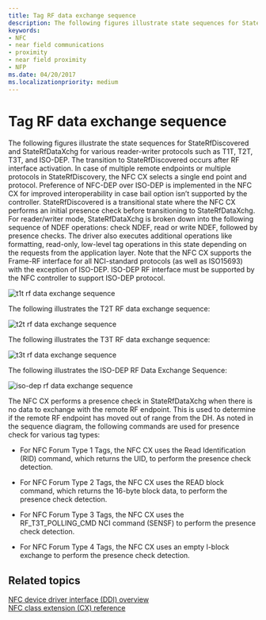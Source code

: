 ```yaml
---
title: Tag RF data exchange sequence
description: The following figures illustrate state sequences for StateRfDiscovered and StateRfDataXchg for various reader-writer protocols such as T1T, T2T, T3T, and ISO-DEP.
keywords:
- NFC
- near field communications
- proximity
- near field proximity
- NFP
ms.date: 04/20/2017
ms.localizationpriority: medium
---
```


# Tag RF data exchange sequence


The following figures illustrate the state sequences for StateRfDiscovered and StateRfDataXchg for various reader-writer protocols such as T1T, T2T, T3T, and ISO-DEP. The transition to StateRfDiscovered occurs after RF interface activation. In case of multiple remote endpoints or multiple protocols in StateRfDiscovery, the NFC CX selects a single end point and protocol. Preference of NFC-DEP over ISO-DEP is implemented in the NFC CX for improved interoperability in case bail option isn’t supported by the controller. StateRfDiscovered is a transitional state where the NFC CX performs an initial presence check before transitioning to StateRfDataXchg. For reader/writer mode, StateRfDataXchg is broken down into the following sequence of NDEF operations: check NDEF, read or write NDEF, followed by presence checks. The driver also executes additional operations like formatting, read-only, low-level tag operations in this state depending on the requests from the application layer. Note that the NFC CX supports the Frame-RF interface for all NCI-standard protocols (as well as ISO15693) with the exception of ISO-DEP. ISO-DEP RF interface must be supported by the NFC controller to support ISO-DEP protocol.

![t1t rf data exchange sequence](images/rfdataexchangesequence.png)

The following illustrates the T2T RF data exchange sequence:

![t2t rf data exchange sequence](images/t2trfdataexchangesequence.png)

The following illustrates the T3T RF data exchange sequence:

![t3t rf data exchange sequence](images/t3trfdataexchangesequence.png)

The following illustrates the ISO-DEP RF Data Exchange Sequence:

![iso-dep rf data exchange sequence](images/iso-dep-rfdataexchangesequence.png)

The NFC CX performs a presence check in StateRfDataXchg when there is no data to exchange with the remote RF endpoint. This is used to determine if the remote RF endpoint has moved out of range from the DH. As noted in the sequence diagram, the following commands are used for presence check for various tag types:

-   For NFC Forum Type 1 Tags, the NFC CX uses the Read Identification (RID) command, which returns the UID, to perform the presence check detection.

-   For NFC Forum Type 2 Tags, the NFC CX uses the READ block command, which returns the 16-byte block data, to perform the presence check detection.

-   For NFC Forum Type 3 Tags, the NFC CX uses the RF\_T3T\_POLLING\_CMD NCI command (SENSF) to perform the presence check detection.

-   For NFC Forum Type 4 Tags, the NFC CX uses an empty I-block exchange to perform the presence check detection.

 

 
## Related topics
[NFC device driver interface (DDI) overview](/windows-hardware/drivers/ddi/index)  
[NFC class extension (CX) reference](/windows-hardware/drivers/ddi/index)
